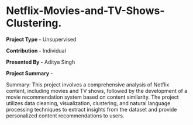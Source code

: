 # Netflix-Movies-and-TV-Shows-Clustering.

**Project Type -** Unsupervised

**Contribution -** Individual

**Presented By -** Aditya Singh

**Project Summary -**

Summary: This project involves a comprehensive analysis of Netflix content, including movies and TV shows, followed by the development of a movie recommendation system based on content similarity. The project utilizes data cleaning, visualization, clustering, and natural language processing techniques to extract insights from the dataset and provide personalized content recommendations to users.
